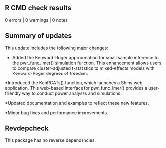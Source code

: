 ## R CMD check results

0 errors | 0 warnings | 0 notes

## Summary of updates

This update includes the following major changes:

* Added the Kenward-Roger approximation for small sample inference to the
pwr_func_lmer() simulation function. This enhancement allows users to compare
cluster-adjusted t-statistics to mixed-effects models with Kenward-Roger degrees
of freedom.

*Introduced the KenRCATs() function, which launches a Shiny web application.
This web-based interface for pwr_func_lmer() provides a user-friendly way to
conduct power analyses and simulations.

*Updated documentation and examples to reflect these new features.

*Minor bug fixes and performance improvements.

## Revdepcheck

This package has no reverse dependencies.
